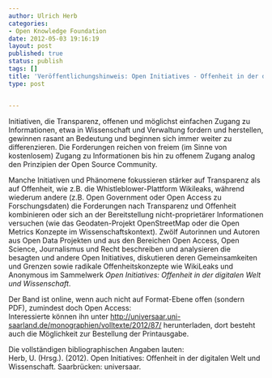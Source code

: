 ```yaml
---
author: Ulrich Herb
categories:
- Open Knowledge Foundation
date: 2012-05-03 19:16:19
layout: post
published: true
status: publish
tags: []
title: 'Veröffentlichungshinweis: Open Initiatives - Offenheit in der digitalen Welt und Wissenschaft'
type: post


---
```


Initiativen, die Transparenz, offenen und möglichst einfachen Zugang zu Informationen, etwa in Wissenschaft und Verwaltung fordern und herstellen, gewinnen rasant an Bedeutung und beginnen sich immer weiter zu differenzieren. Die Forderungen reichen von freiem (im Sinne von kostenlosem) Zugang zu Informationen bis hin zu offenem Zugang analog den Prinzipien der Open Source Community.

Manche Initiativen und Phänomene fokussieren stärker auf Transparenz als auf Offenheit, wie z.B. die Whistleblower-Plattform Wikileaks, während wiederum andere (z.B. Open Government oder Open Access zu Forschungsdaten) die Forderungen nach Transparenz und Offenheit kombinieren oder sich an der Bereitstellung nicht-proprietärer Informationen versuchen (wie das Geodaten-Projekt OpenStreetMap oder die Open Metrics Konzepte im Wissenschaftskontext). Zwölf Autorinnen und Autoren aus Open Data Projekten und aus den Bereichen Open Access, Open Science, Journalismus und Recht beschreiben und analysieren die besagten und andere Open Initiatives, diskutieren deren Gemeinsamkeiten und Grenzen sowie radikale Offenheitskonzepte wie WikiLeaks und Anonymous im Sammelwerk _Open Initiatives: Offenheit in der digitalen Welt und Wissenschaft_.

Der Band ist online, wenn auch nicht auf Format-Ebene offen (sondern PDF), zumindest doch Open Access:  
Interessierte können ihn unter <http://universaar.uni-saarland.de/monographien/volltexte/2012/87/> herunterladen, dort besteht auch die Möglichkeit zur Bestellung der Printausgabe.

Die vollständigen bibliographischen Angaben lauten:  
Herb, U. (Hrsg.). (2012). Open Initiatives: Offenheit in der digitalen Welt und Wissenschaft. Saarbrücken: universaar.

 